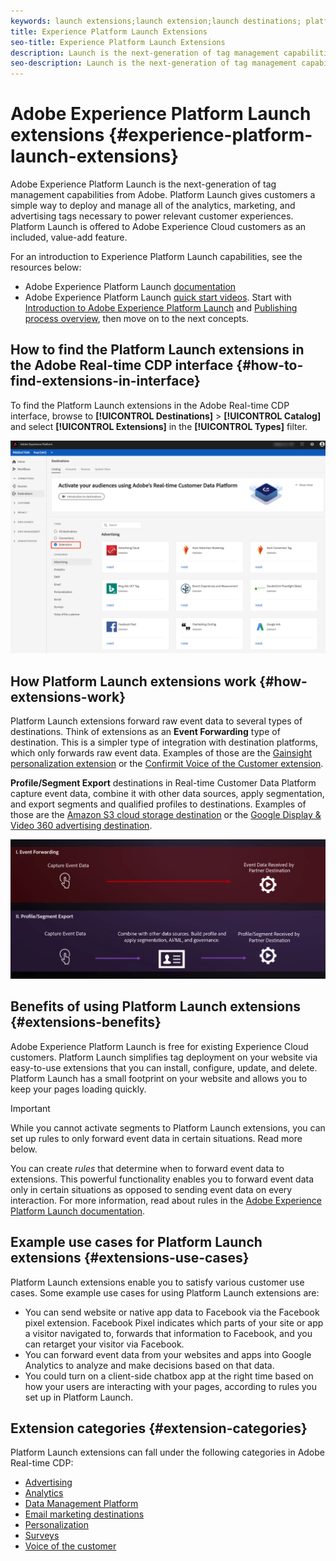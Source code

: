 ```yaml
---
keywords: launch extensions;launch extension;launch destinations; platform launch extensions;platform launch extension;platform launch destinations
title: Experience Platform Launch Extensions
seo-title: Experience Platform Launch Extensions
description: Launch is the next-generation of tag management capabilities from Adobe. Launch gives customers a simple way to deploy and manage all of the analytics, marketing, and advertising tags necessary to power relevant customer experiences.
seo-description: Launch is the next-generation of tag management capabilities from Adobe. Launch gives customers a simple way to deploy and manage all of the analytics, marketing, and advertising tags necessary to power relevant customer experiences.
---
```


# Adobe Experience Platform Launch extensions {#experience-platform-launch-extensions}

Adobe Experience Platform Launch is the next-generation of tag management capabilities from Adobe. Platform Launch gives customers a simple way to deploy and manage all of the analytics, marketing, and advertising tags necessary to power relevant customer experiences. Platform Launch is offered to Adobe Experience Cloud customers as an included, value-add feature.

For an introduction to Experience Platform Launch capabilities, see the resources below:
*  Adobe Experience Platform Launch [documentation](https://experienceleague.adobe.com/docs/launch/using/overview.html)
*  Adobe Experience Platform Launch [quick start videos](https://experienceleague.adobe.com/docs/launch/using/intro/get-started/videos.html?). Start with [Introduction to Adobe Experience Platform Launch](https://www.youtube.com/embed/rwqqkG1SERU) and [Publishing process overview](https://helpx.adobe.com/analytics/how-to/adobe-launch-publishing-process.html), then move on to the next concepts. 

## How to find the Platform Launch extensions in the Adobe Real-time CDP interface {#how-to-find-extensions-in-interface}

To find the Platform Launch extensions in the Adobe Real-time CDP interface, browse to **[!UICONTROL Destinations]** > **[!UICONTROL Catalog]** and select **[!UICONTROL Extensions]** in the **[!UICONTROL Types]** filter. 

![Extensions filter in the interface](/help/rtcdp/destinations/assets/extensions-filter.png)

## How Platform Launch extensions work {#how-extensions-work}

Platform Launch extensions forward raw event data to several types of destinations. Think of extensions as an **Event Forwarding** type of destination. This is a simpler type of integration with destination platforms, which only forwards raw event data. Examples of those are the [Gainsight personalization extension](/help/rtcdp/destinations/gainsight-extension.md) or the [Confirmit Voice of the Customer extension](/help/rtcdp/destinations/confirmit-digital-feedback-extension.md).

**Profile/Segment Export** destinations in Real-time Customer Data Platform capture event data, combine it with other data sources, apply segmentation, and export segments and qualified profiles to destinations. Examples of those are the [Amazon S3 cloud storage destination](/help/rtcdp/destinations/amazon-s3-destination.md) or the [Google Display & Video 360 advertising destination](/help/rtcdp/destinations/google-dv360-destination.md).

![Experience Platform Launch extensions compared to other destinations](/help/rtcdp/destinations/assets/launch-and-other-destinations.png)

## Benefits of using Platform Launch extensions {#extensions-benefits}

Adobe Experience Platform Launch is free for existing Experience Cloud customers. Platform Launch simplifies tag deployment on your website via easy-to-use extensions that you can install, configure, update, and delete. Platform Launch has a small footprint on your website and allows you to keep your pages loading quickly.

>[!IMPORTANT]
>
>While you cannot activate segments to Platform Launch extensions, you can set up rules to only forward event data in certain situations. Read more below.

You can create *rules* that determine when to forward event data to extensions. This powerful functionality enables you to forward event data only in certain situations as opposed to sending event data on every interaction. For more information, read about rules in the [Adobe Experience Platform Launch documentation](https://experienceleague.adobe.com/docs/launch/using/reference/manage-resources/rules.html).

## Example use cases for Platform Launch extensions {#extensions-use-cases}

Platform Launch extensions enable you to satisfy various customer use cases. Some example use cases for using Platform Launch extensions are:

* You can send website or native app data to Facebook via the Facebook pixel extension. Facebook Pixel indicates which parts of your site or app a visitor navigated to, forwards that information to Facebook, and you can retarget your visitor via Facebook.
* You can forward event data from your websites and apps into Google Analytics to analyze and make decisions based on that data.
* You could turn on a client-side chatbox app at the right time based on how your users are interacting with your pages, according to rules you set up in Platform Launch.


## Extension categories {#extension-categories}

Platform Launch extensions can fall under the following categories in Adobe Real-time CDP:

* [Advertising](/help/rtcdp/destinations/advertising-destinations.md)
* [Analytics](/help/rtcdp/destinations/analytics-destinations.md)
* [Data Management Platform](/help/rtcdp/destinations/dmp-destinations.md)
* [Email marketing destinations](/help/rtcdp/destinations/email-marketing-destinations.md)
* [Personalization](/help/rtcdp/destinations/personalization-destinations.md)
* [Surveys](/help/rtcdp/destinations/survey-destinations.md)
* [Voice of the customer](/help/rtcdp/destinations/voice-of-customer-destinations.md)
